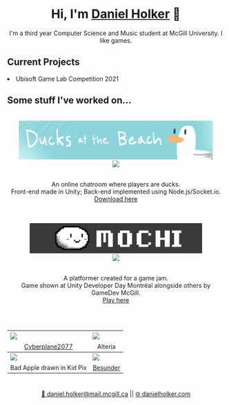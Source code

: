 <h1 align="center">Hi, I'm <a href="https://danielholker.com/">Daniel Holker</a> 👋</h1>
<p align="center">I'm a third year Computer Science and Music student at McGill University. I like games.</p>

<h2>Current Projects</h2>
<li> Ubisoft Game Lab Competition 2021


<h2>Some stuff I've worked on...</h2>
  <br>

  <div align="center">
  <img align="center" src="duck.png" width="450"><br>
  <img align="center" src="duck.gif" width="450">
  <p>
  <br>
  An online chatroom where players are ducks.<br>
  Front-end made in Unity; Back-end implemented using Node.js/Socket.io. <br>
  <a href="https://dpad46.itch.io/ducks-at-the-beach">Download here</a>
  </p>
  </div>

  <br>
  <br>

  <div align="center">
  <div width="400">
  <img align="center" src="mochi.png" width="400"><br>
  <img align="center" src="mochi.gif" width="400">
  </div>

  <p>
  <br>
  A platformer created for a game jam.<br>
  Game shown at Unity Developer Day Montréal alongside others by GameDev McGill. <br>
  <a href="https://danielholker.com/mochi">Play here</a>
  </p>
  <br>
  <br>
  </div>


<table>
  <tr>
    <th><img src="cyberplane.gif" width="100%"><br></th>
    <th><img src="alteria.gif" width="100%"><br></th>
  </tr>
  <tr>
    <td align="center"><a href="https://github.com/Seibaah/The-Fresh-Game-Jam-2021">Cyberplane2077</a></td>
    <td align="center">Alteria</td>
  </tr>

  <tr>
    <th><img src="badapple.gif" width="100%"><br></th>
    <th><img src="besunder.gif" width="100%"><br></th>
  </tr>
  <tr>
    <td align="center">Bad Apple drawn in Kid Pix</td>
    <td align="center"><a href="https://github.com/UGL-McGill-2021/lionheart">Besunder<a></td>
  </tr>
</table>

  <h1></h1>
  <div align="center">
    <a href="mailto:daniel.holker@mail.mcgill.ca">📧 daniel.holker@mail.mcgill.ca</a> || <a href="https://danielholker.com/">🌐 danielholker.com</a>
  </div>
